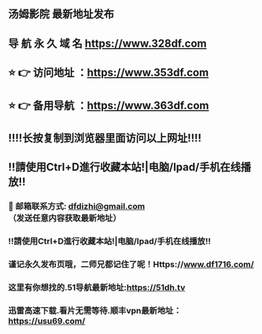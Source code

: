 ## 汤姆影院 最新地址发布 
## 导 航 永 久 域 名 https://www.328df.com
## ⭐️ 👉 访问地址 ：https://www.353df.com
## ⭐️ 👉 备用导航 ：https://www.363df.com
## ‼️‼️长按复制到浏览器里面访问以上网址‼️‼️ 
## ‼️請使用Ctrl+D進行收藏本站!|电脑/Ipad/手机在线播放‼️  
### 📧 邮箱联系方式: dfdizhi@gmail.com （发送任意内容获取最新地址）
### ‼️請使用Ctrl+D進行收藏本站!|电脑/Ipad/手机在线播放‼️ 
### 谨记永久发布页哦，二师兄都记住了呢！Https://www.df1716.com/
### 这里有你想找的.51导航最新地址:https://51dh.tv
### 迅雷高速下载.看片无需等待.顺丰vpn最新地址：https://usu69.com/
